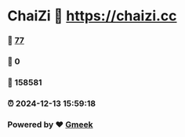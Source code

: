 # ChaiZi :link: https://chaizi.cc 
### :page_facing_up: [77](https://chaizi.cc/tag.html) 
### :speech_balloon: 0 
### :hibiscus: 158581 
### :alarm_clock: 2024-12-13 15:59:18 
### Powered by :heart: [Gmeek](https://github.com/Meekdai/Gmeek)
